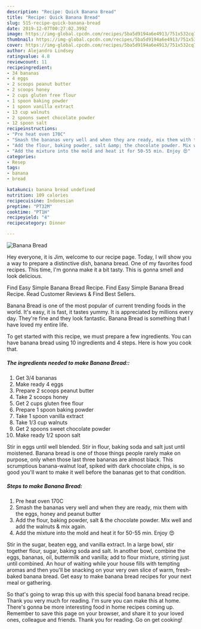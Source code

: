 ```yaml
---
description: "Recipe: Quick Banana Bread"
title: "Recipe: Quick Banana Bread"
slug: 515-recipe-quick-banana-bread
date: 2019-12-07T00:27:02.399Z
image: https://img-global.cpcdn.com/recipes/5ba5d9194a6e4913/751x532cq70/banana-bread-recipe-main-photo.jpg
thumbnail: https://img-global.cpcdn.com/recipes/5ba5d9194a6e4913/751x532cq70/banana-bread-recipe-main-photo.jpg
cover: https://img-global.cpcdn.com/recipes/5ba5d9194a6e4913/751x532cq70/banana-bread-recipe-main-photo.jpg
author: Alejandro Lindsey
ratingvalue: 4.8
reviewcount: 11
recipeingredient:
- 34 bananas
- 4 eggs
- 2 scoops peanut butter
- 2 scoops honey
- 2 cups gluten free flour
- 1 spoon baking powder
- 1 spoon vanilla extract
- 13 cup walnuts
- 2 spoons sweet chocolate powder
- 12 spoon salt
recipeinstructions:
- "Pre heat oven 170C"
- "Smash the bananas very well and when they are ready, mix them with the eggs, honey and peanut butter"
- "Add the flour, baking powder, salt &amp; the chocolate powder. Mix well and add the walnuts &amp; mix again."
- "Add the mixture into the mold and heat it for 50-55 min. Enjoy 😍"
categories:
- Resep
tags:
- banana
- bread

katakunci: banana bread undefined
nutrition: 109 calories
recipecuisine: Indonesian
preptime: "PT32M"
cooktime: "PT1H"
recipeyield: "4"
recipecategory: Dinner

---
```



![Banana Bread](https://img-global.cpcdn.com/recipes/5ba5d9194a6e4913/751x532cq70/banana-bread-recipe-main-photo.jpg)

Hey everyone, it is Jim, welcome to our recipe page. Today, I will show you a way to prepare a distinctive dish, banana bread. One of my favorites food recipes. This time, I'm gonna make it a bit tasty. This is gonna smell and look delicious.

Find Easy Simple Banana Bread Recipe. Find Easy Simple Banana Bread Recipe. Read Customer Reviews &amp; Find Best Sellers.

Banana Bread is one of the most popular of current trending foods in the world. It's easy, it is fast, it tastes yummy. It is appreciated by millions every day. They're fine and they look fantastic. Banana Bread is something that I have loved my entire life.


To get started with this recipe, we must prepare a few ingredients. You can have banana bread using 10 ingredients and 4 steps. Here is how you cook that.

##### The ingredients needed to make Banana Bread::

1. Get 3/4 bananas
1. Make ready 4 eggs
1. Prepare 2 scoops peanut butter
1. Take 2 scoops honey
1. Get 2 cups gluten free flour
1. Prepare 1 spoon baking powder
1. Take 1 spoon vanilla extract
1. Take 1/3 cup walnuts
1. Get 2 spoons sweet chocolate powder
1. Make ready 1/2 spoon salt


Stir in eggs until well blended. Stir in flour, baking soda and salt just until moistened. Banana bread is one of those things people rarely make on purpose, only when those last three bananas are almost black. This scrumptious banana-walnut loaf, spiked with dark chocolate chips, is so good you&#39;ll want to make it well before the bananas get to that condition. 

##### Steps to make Banana Bread:

1. Pre heat oven 170C
1. Smash the bananas very well and when they are ready, mix them with the eggs, honey and peanut butter
1. Add the flour, baking powder, salt &amp; the chocolate powder. Mix well and add the walnuts &amp; mix again.
1. Add the mixture into the mold and heat it for 50-55 min. Enjoy 😍


Stir in the sugar, beaten egg, and vanilla extract. In a large bowl, stir together flour, sugar, baking soda and salt. In another bowl, combine the eggs, bananas, oil, buttermilk and vanilla; add to flour mixture, stirring just until combined. An hour of waiting while your house fills with tempting aromas and then you&#39;ll be snacking on your very own slice of warm, fresh-baked banana bread. Get easy to make banana bread recipes for your next meal or gathering. 

So that's going to wrap this up with this special food banana bread recipe. Thank you very much for reading. I'm sure you can make this at home. There's gonna be more interesting food in home recipes coming up. Remember to save this page on your browser, and share it to your loved ones, colleague and friends. Thank you for reading. Go on get cooking!
